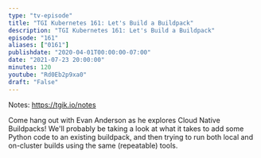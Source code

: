 ```yaml
---
type: "tv-episode"
title: "TGI Kubernetes 161: Let's Build a Buildpack"
description: "TGI Kubernetes 161: Let's Build a Buildpack"
episode: "161"
aliases: ["0161"]
publishdate: "2020-04-01T00:00:00-07:00"
date: "2021-07-23 20:00:00"
minutes: 120
youtube: "Rd0Eb2p9xa0"
draft: "False"
---
```


Notes: https://tgik.io/notes


Come hang out with Evan Anderson as he explores Cloud Native Buildpacks! We'll probably be taking a look at what it takes to add some Python code to an existing buildpack, and then trying to run both local and on-cluster builds using the same (repeatable) tools.